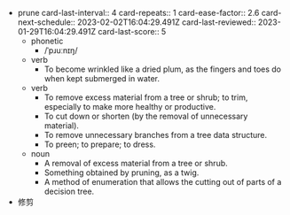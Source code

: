 - prune
  card-last-interval:: 4
  card-repeats:: 1
  card-ease-factor:: 2.6
  card-next-schedule:: 2023-02-02T16:04:29.491Z
  card-last-reviewed:: 2023-01-29T16:04:29.491Z
  card-last-score:: 5
	- phonetic
		- /ˈpɹuːnɪŋ/
	- verb
		- To become wrinkled like a dried plum, as the fingers and toes do when kept submerged in water.
	- verb
		- To remove excess material from a tree or shrub; to trim, especially to make more healthy or productive.
		- To cut down or shorten (by the removal of unnecessary material).
		- To remove unnecessary branches from a tree data structure.
		- To preen; to prepare; to dress.
	- noun
		- A removal of excess material from a tree or shrub.
		- Something obtained by pruning, as a twig.
		- A method of enumeration that allows the cutting out of parts of a decision tree.
- 修剪